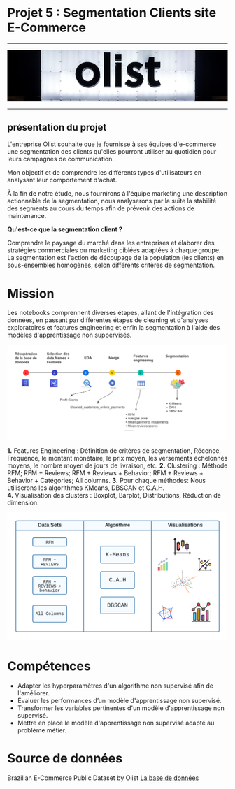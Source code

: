 # Projet 5 : Segmentation Clients site E-Commerce
***
![olist](https://github.com/DaiTensa/segmentation_clients/blob/main/figures/Capture%20d%E2%80%99%C3%A9cran%202023-03-07%20091224.png?raw=true)
***
## présentation du projet

L'entreprise Olist souhaite que je fournisse à ses équipes d'e-commerce une segmentation des clients qu'elles pourront utiliser au quotidien pour leurs campagnes de communication.

Mon objectif et de comprendre les différents types d'utilisateurs en analysant leur comportement d'achat.

À la fin de notre étude, nous fournirons à l'équipe marketing une description actionnable de la segmentation, nous analyserons par la suite la stabilité des segments au cours du temps afin de prévenir des actions de maintenance.

**Qu'est-ce que la segmentation client ?** 

Comprendre le paysage du marché dans les entreprises et élaborer des stratégies commerciales ou marketing ciblées adaptées à chaque groupe. La segmentation est l'action de découpage de la population (les clients) en sous-ensembles homogènes, selon différents critères de segmentation.

# Mission
Les notebooks comprennent diverses étapes, allant de l'intégration des données, en passant par différentes étapes de cleaning et d'analyses exploratoires et features engineering et enfin la segmentation à l'aide des modèles d'apprentissage non suppervisés. 

![mission](https://github.com/DaiTensa/segmentation_clients/blob/main/figures/Copie%20de%20Frise%20chronologique.png?raw=true)

**1.** Features Engineering : Définition de critères de segmentation, Récence, Fréquence, le montant monétaire, le prix moyen, les versements échelonnés moyens, le nombre moyen de jours de livraison, etc.
**2.** Clustering : Méthode RFM; RFM + Reviews; RFM + Reviews + Behavior; RFM + Reviews + Behavior + Catégories; All columns.
**3.** Pour chaque méthodes: Nous utiliserons les algorithmes KMeans, DBSCAN et C.A.H.  
**4.** Visualisation des clusters : Boxplot, Barplot, Distributions, Réduction de dimension. 

![rfm](https://github.com/DaiTensa/segmentation_clients/blob/main/figures/Copie%20de%20Frise%20chronologique%20(2).png?raw=true)


# Compétences

- Adapter les hyperparamètres d'un algorithme non supervisé afin de l'améliorer.
- Évaluer les performances d’un modèle d'apprentissage non supervisé.
- Transformer les variables pertinentes d'un modèle d'apprentissage non supervisé.
- Mettre en place le modèle d'apprentissage non supervisé adapté au problème métier.

# Source de données
Brazilian E-Commerce Public Dataset by Olist [La base de données](https://www.kaggle.com/datasets/olistbr/brazilian-ecommerce)